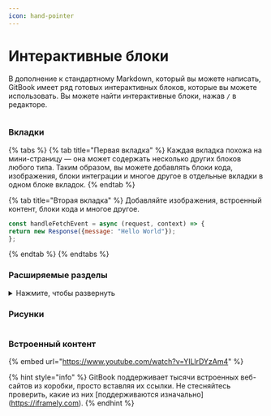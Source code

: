 ```yaml
---
icon: hand-pointer
---
```


# Интерактивные блоки

В дополнение к стандартному Markdown, который вы можете написать, GitBook имеет ряд готовых интерактивных блоков, которые вы можете использовать. Вы можете найти интерактивные блоки, нажав `/` в редакторе.

<figure><img src="https://gitbookio.github.io/onboarding-template-images/interactive-hero.png" alt=""><figcaption></figcaption></figure>

### Вкладки

{% tabs %}
{% tab title="Первая вкладка" %}
Каждая вкладка похожа на мини-страницу — она может содержать несколько других блоков любого типа. Таким образом, вы можете добавлять блоки кода, изображения, блоки интеграции и многое другое в отдельные вкладки в одном блоке вкладок.
{% endtab %}

{% tab title="Вторая вкладка" %}
Добавляйте изображения, встроенный контент, блоки кода и многое другое.

```javascript
const handleFetchEvent = async (request, context) => {
return new Response({message: "Hello World"});
};
```
{% endtab %}
{% endtabs %}

### Расширяемые разделы

<details>

<summary>Нажмите, чтобы развернуть</summary>

Расширяемые блоки помогают сократить то, что в противном случае могло бы стать длинным абзацем. Они также отлично подходят для пошаговых руководств и часто задаваемых вопросов.

</details>

### Рисунки

<img alt="" class="gitbook-drawing">

### Встроенный контент

{% embed url="https://www.youtube.com/watch?v=YILlrDYzAm4" %}

{% hint style="info" %}
GitBook поддерживает тысячи встроенных веб-сайтов из коробки, просто вставляя их ссылки. Не стесняйтесь проверить, какие из них [поддерживаются изначально] (https://iframely.com).
{% endhint %}

